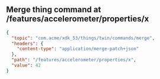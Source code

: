 ## Merge thing command at /features/accelerometer/properties/x

```json
{
  "topic": "com.acme/xdk_53/things/twin/commands/merge",
  "headers": {
    "content-type": "application/merge-patch+json"
  },
  "path": "/features/accelerometer/properties/x",
  "value": 42
}
```
